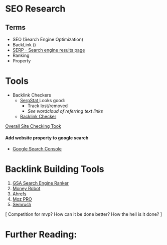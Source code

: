 # SEO Research

## Terms
- SEO (Search Engine Optimization)
- BackLink ()
- [SERP - Search engine results page ](https://en.wikipedia.org/wiki/Search_engine_results_page)
- Ranking
- Property


# Tools
- Backlink Checkers
  - [ SerpStat ](https://serpstat.com/) Looks good:
    - Track lost/removed
    - *See wordcloud of referring text links*
  - [ Backlink Checker ](https://ahrefs.com/backlink-checker)

[Overall Site Checking Took](http://nibbler.silktide.com)


#### Add website property to google search
- [ Google Search Console ](https://search.google.com/search-console/about)



# Backlink Building Tools
1. [GSA Search Engine Ranker]()
2. [Money Robot ](https://www.moneyrobot.com/)
3. [Ahrefs](https://ahrefs.com/)
4. [Moz PRO](http://www.seomoz.org/features)
5. [Semrush]()


[ Competition for mvp? How can it be done better? How the hell is it done? ]

# Further Reading:
